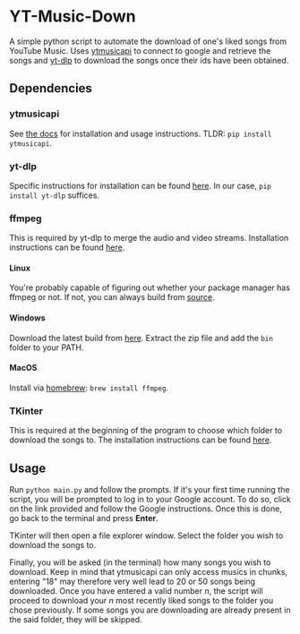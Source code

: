 # YT-Music-Down

A simple python script to automate the download of one's liked songs from YouTube Music.
Uses [ytmusicapi](https://ytmusicapi.readthedocs.io/en/stable/) to connect to google and
retrieve the songs and [yt-dlp](https://github.com/yt-dlp/yt-dlp) to download the songs once
their ids have been obtained.

## Dependencies

### ytmusicapi

See [the docs](https://ytmusicapi.readthedocs.io/en/stable/index.html) for installation and
usage instructions. TLDR: `pip install ytmusicapi`.

### yt-dlp

Specific instructions for installation can be found
[here](https://github.com/yt-dlp/yt-dlp#installation). In our case, `pip install yt-dlp` suffices.

### ffmpeg

This is required by yt-dlp to merge the audio and video streams. Installation instructions can be
found [here](https://ffmpeg.org/download.html).

#### Linux

You're probably capable of figuring out whether your package manager has ffmpeg or not. If not,
you can always build from [source](https://github.com/FFmpeg/FFmpeg).

#### Windows

Download the latest build from [here](https://ffmpeg.org/download.html#build-windows). Extract the
zip file and add the `bin` folder to your PATH.

#### MacOS

Install via [homebrew](https://brew.sh/): `brew install ffmpeg`.

### TKinter

This is required at the beginning of the program to choose which folder to download the songs to.
The installation instructions can be found [here](https://tkdocs.com/tutorial/install.html).

## Usage

Run `python main.py` and follow the prompts. If it's your first time running the script, you will
be prompted to log in to your Google account. To do so, click on the link provided and follow the
Google instructions. Once this is done, go back to the terminal and press **Enter**.

TKinter will then open a file explorer window. Select the folder you wish to download the songs to.

Finally, you will be asked (in the terminal) how many songs you wish to download. Keep in mind that ytmusicapi can
only access musics in chunks, entering "18" may therefore very well lead to 20 or 50 songs being downloaded. Once you
have entered a valid number *n*, the script will proceed to download your *n* most recently liked songs to the
folder you chose previously. If some songs you are downloading are already present in the said folder, they will be
skipped.